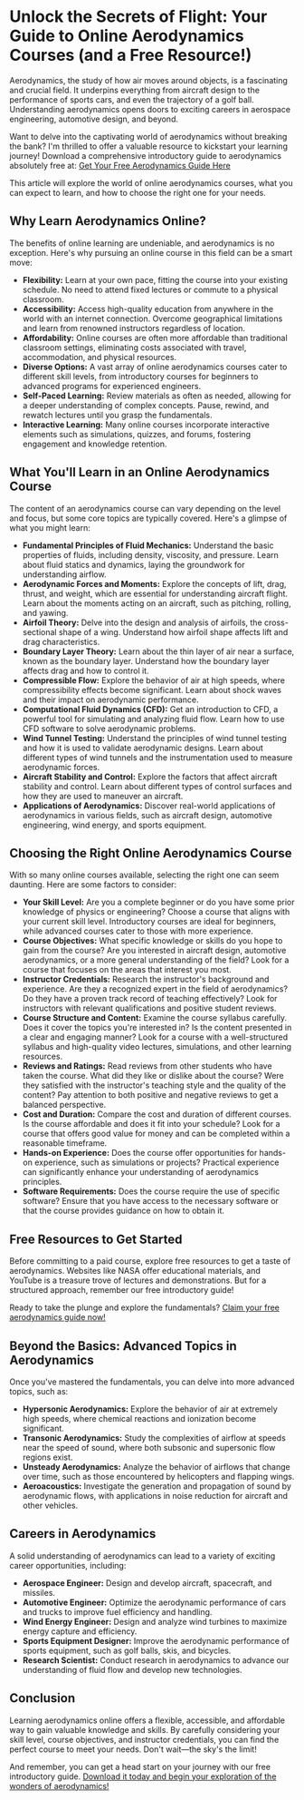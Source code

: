 # Unlock the Secrets of Flight: Your Guide to Online Aerodynamics Courses (and a Free Resource!)

Aerodynamics, the study of how air moves around objects, is a fascinating and crucial field. It underpins everything from aircraft design to the performance of sports cars, and even the trajectory of a golf ball. Understanding aerodynamics opens doors to exciting careers in aerospace engineering, automotive design, and beyond.

Want to delve into the captivating world of aerodynamics without breaking the bank? I'm thrilled to offer a valuable resource to kickstart your learning journey! Download a comprehensive introductory guide to aerodynamics absolutely free at: [Get Your Free Aerodynamics Guide Here](https://udemywork.com/aerodynamics-course-online)

This article will explore the world of online aerodynamics courses, what you can expect to learn, and how to choose the right one for your needs.

## Why Learn Aerodynamics Online?

The benefits of online learning are undeniable, and aerodynamics is no exception. Here's why pursuing an online course in this field can be a smart move:

*   **Flexibility:** Learn at your own pace, fitting the course into your existing schedule. No need to attend fixed lectures or commute to a physical classroom.
*   **Accessibility:** Access high-quality education from anywhere in the world with an internet connection. Overcome geographical limitations and learn from renowned instructors regardless of location.
*   **Affordability:** Online courses are often more affordable than traditional classroom settings, eliminating costs associated with travel, accommodation, and physical resources.
*   **Diverse Options:** A vast array of online aerodynamics courses cater to different skill levels, from introductory courses for beginners to advanced programs for experienced engineers.
*   **Self-Paced Learning:** Review materials as often as needed, allowing for a deeper understanding of complex concepts. Pause, rewind, and rewatch lectures until you grasp the fundamentals.
*   **Interactive Learning:** Many online courses incorporate interactive elements such as simulations, quizzes, and forums, fostering engagement and knowledge retention.

## What You'll Learn in an Online Aerodynamics Course

The content of an aerodynamics course can vary depending on the level and focus, but some core topics are typically covered. Here's a glimpse of what you might learn:

*   **Fundamental Principles of Fluid Mechanics:** Understand the basic properties of fluids, including density, viscosity, and pressure. Learn about fluid statics and dynamics, laying the groundwork for understanding airflow.
*   **Aerodynamic Forces and Moments:** Explore the concepts of lift, drag, thrust, and weight, which are essential for understanding aircraft flight. Learn about the moments acting on an aircraft, such as pitching, rolling, and yawing.
*   **Airfoil Theory:** Delve into the design and analysis of airfoils, the cross-sectional shape of a wing. Understand how airfoil shape affects lift and drag characteristics.
*   **Boundary Layer Theory:** Learn about the thin layer of air near a surface, known as the boundary layer. Understand how the boundary layer affects drag and how to control it.
*   **Compressible Flow:** Explore the behavior of air at high speeds, where compressibility effects become significant. Learn about shock waves and their impact on aerodynamic performance.
*   **Computational Fluid Dynamics (CFD):** Get an introduction to CFD, a powerful tool for simulating and analyzing fluid flow. Learn how to use CFD software to solve aerodynamic problems.
*   **Wind Tunnel Testing:** Understand the principles of wind tunnel testing and how it is used to validate aerodynamic designs. Learn about different types of wind tunnels and the instrumentation used to measure aerodynamic forces.
*   **Aircraft Stability and Control:** Explore the factors that affect aircraft stability and control. Learn about different types of control surfaces and how they are used to maneuver an aircraft.
*   **Applications of Aerodynamics:** Discover real-world applications of aerodynamics in various fields, such as aircraft design, automotive engineering, wind energy, and sports equipment.

## Choosing the Right Online Aerodynamics Course

With so many online courses available, selecting the right one can seem daunting. Here are some factors to consider:

*   **Your Skill Level:** Are you a complete beginner or do you have some prior knowledge of physics or engineering? Choose a course that aligns with your current skill level. Introductory courses are ideal for beginners, while advanced courses cater to those with more experience.
*   **Course Objectives:** What specific knowledge or skills do you hope to gain from the course? Are you interested in aircraft design, automotive aerodynamics, or a more general understanding of the field? Look for a course that focuses on the areas that interest you most.
*   **Instructor Credentials:** Research the instructor's background and experience. Are they a recognized expert in the field of aerodynamics? Do they have a proven track record of teaching effectively? Look for instructors with relevant qualifications and positive student reviews.
*   **Course Structure and Content:** Examine the course syllabus carefully. Does it cover the topics you're interested in? Is the content presented in a clear and engaging manner? Look for a course with a well-structured syllabus and high-quality video lectures, simulations, and other learning resources.
*   **Reviews and Ratings:** Read reviews from other students who have taken the course. What did they like or dislike about the course? Were they satisfied with the instructor's teaching style and the quality of the content? Pay attention to both positive and negative reviews to get a balanced perspective.
*   **Cost and Duration:** Compare the cost and duration of different courses. Is the course affordable and does it fit into your schedule? Look for a course that offers good value for money and can be completed within a reasonable timeframe.
*   **Hands-on Experience:** Does the course offer opportunities for hands-on experience, such as simulations or projects? Practical experience can significantly enhance your understanding of aerodynamics principles.
*   **Software Requirements:** Does the course require the use of specific software? Ensure that you have access to the necessary software or that the course provides guidance on how to obtain it.

## Free Resources to Get Started

Before committing to a paid course, explore free resources to get a taste of aerodynamics. Websites like NASA offer educational materials, and YouTube is a treasure trove of lectures and demonstrations. But for a structured approach, remember our free introductory guide!

Ready to take the plunge and explore the fundamentals? [Claim your free aerodynamics guide now!](https://udemywork.com/aerodynamics-course-online)

## Beyond the Basics: Advanced Topics in Aerodynamics

Once you've mastered the fundamentals, you can delve into more advanced topics, such as:

*   **Hypersonic Aerodynamics:** Explore the behavior of air at extremely high speeds, where chemical reactions and ionization become significant.
*   **Transonic Aerodynamics:** Study the complexities of airflow at speeds near the speed of sound, where both subsonic and supersonic flow regions exist.
*   **Unsteady Aerodynamics:** Analyze the behavior of airflows that change over time, such as those encountered by helicopters and flapping wings.
*   **Aeroacoustics:** Investigate the generation and propagation of sound by aerodynamic flows, with applications in noise reduction for aircraft and other vehicles.

## Careers in Aerodynamics

A solid understanding of aerodynamics can lead to a variety of exciting career opportunities, including:

*   **Aerospace Engineer:** Design and develop aircraft, spacecraft, and missiles.
*   **Automotive Engineer:** Optimize the aerodynamic performance of cars and trucks to improve fuel efficiency and handling.
*   **Wind Energy Engineer:** Design and analyze wind turbines to maximize energy capture and efficiency.
*   **Sports Equipment Designer:** Improve the aerodynamic performance of sports equipment, such as golf balls, skis, and bicycles.
*   **Research Scientist:** Conduct research in aerodynamics to advance our understanding of fluid flow and develop new technologies.

## Conclusion

Learning aerodynamics online offers a flexible, accessible, and affordable way to gain valuable knowledge and skills. By carefully considering your skill level, course objectives, and instructor credentials, you can find the perfect course to meet your needs. Don't wait—the sky's the limit!

And remember, you can get a head start on your journey with our free introductory guide. [Download it today and begin your exploration of the wonders of aerodynamics!](https://udemywork.com/aerodynamics-course-online)
